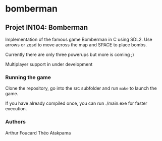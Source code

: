 # bomberman

## Projet IN104: Bomberman

Implementation of the famous game Bomberman in C using SDL2.
Use arrows or zqsd to move across the map and SPACE to place bombs.

Currently there are only three powerups but more is coming ;)

Multiplayer support in under development


### Running the game

Clone the repository, go into the src subfolder and run ```make``` to launch the game.

If you have already compiled once, you can run ./main.exe for faster execution.

### Authors
Arthur Foucard
Théo Atakpama


